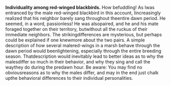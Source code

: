 **Individuality among red-winged blackbirds.** How befuddling! As Iwas entranced by the male red-winged blackbird in this account, Iincreasingly realized that his neighbor barely sang throughout theentire dawn period. He seemed, in a word, passionless! He was alsopaired, and he and his mate foraged together on their territory, butwithout all the ruckus of their immediate neighbors. The strikingdifferences are mysterious, but perhaps could be explained if one knewmore about the two pairs. A simple description of how several malered-wings in a marsh behave through the dawn period would beenlightening, especially through the entire breeding season. Thatdescription would inevitably lead to better ideas as to why the malesdiffer so much in their behavior, and why they sing and call the waythey do during the predawn hour. Be aware: You may find no obviousreasons as to why the males differ, and may in the end just chalk upthe behavioral differences to their individual personalities.
